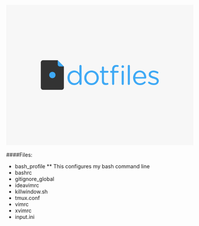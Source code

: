 ![dotfiles logo][logo]

####Files:
* bash_profile
** This configures my bash command line
* bashrc
* gitignore_global
* ideavimrc
* killwindow.sh
* tmux.conf
* vimrc
* xvimrc
* input.ini


[logo]: https://github.com/YangVincent/dotfiles/blob/master/dotfiles-logo.png
